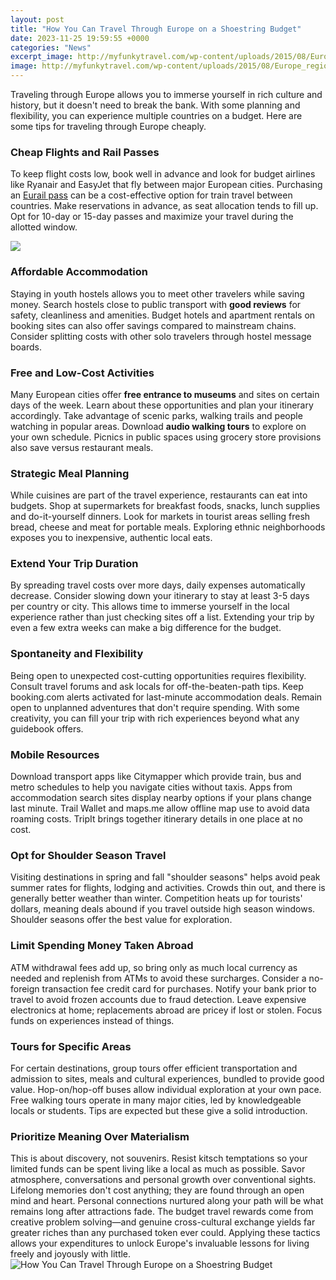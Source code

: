 ```yaml
---
layout: post
title: "How You Can Travel Through Europe on a Shoestring Budget"
date: 2023-11-25 19:59:55 +0000
categories: "News"
excerpt_image: http://myfunkytravel.com/wp-content/uploads/2015/08/Europe_regions.png
image: http://myfunkytravel.com/wp-content/uploads/2015/08/Europe_regions.png
---
```


Traveling through Europe allows you to immerse yourself in rich culture and history, but it doesn't need to break the bank. With some planning and flexibility, you can experience multiple countries on a budget. Here are some tips for traveling through Europe cheaply.
### Cheap Flights and Rail Passes 
To keep flight costs low, book well in advance and look for budget airlines like Ryanair and EasyJet that fly between major European cities. Purchasing an [Eurail pass](https://store.fi.io.vn/sunflower-poodle-mom-dog-lover) can be a cost-effective option for train travel between countries. Make reservations in advance, as seat allocation tends to fill up. Opt for 10-day or 15-day passes and maximize your travel during the allotted window.

![](https://outboundliving.com/wp-content/uploads/2018/01/Playing-Guitar-in-Van.jpg)
### Affordable Accommodation 
Staying in youth hostels allows you to meet other travelers while saving money. Search hostels close to public transport with **good reviews** for safety, cleanliness and amenities. Budget hotels and apartment rentals on booking sites can also offer savings compared to mainstream chains. Consider splitting costs with other solo travelers through hostel message boards. 
### Free and Low-Cost Activities  
Many European cities offer **free entrance to museums** and sites on certain days of the week. Learn about these opportunities and plan your itinerary accordingly. Take advantage of scenic parks, walking trails and people watching in popular areas. Download **audio walking tours** to explore on your own schedule. Picnics in public spaces using grocery store provisions also save versus restaurant meals.
### Strategic Meal Planning
While cuisines are part of the travel experience, restaurants can eat into budgets. Shop at supermarkets for breakfast foods, snacks, lunch supplies and do-it-yourself dinners. Look for markets in tourist areas selling fresh bread, cheese and meat for portable meals. Exploring ethnic neighborhoods exposes you to inexpensive, authentic local eats. 
### Extend Your Trip Duration
By spreading travel costs over more days, daily expenses automatically decrease. Consider slowing down your itinerary to stay at least 3-5 days per country or city. This allows time to immerse yourself in the local experience rather than just checking sites off a list. Extending your trip by even a few extra weeks can make a big difference for the budget.
### Spontaneity and Flexibility  
Being open to unexpected cost-cutting opportunities requires flexibility. Consult travel forums and ask locals for off-the-beaten-path tips. Keep booking.com alerts activated for last-minute accommodation deals. Remain open to unplanned adventures that don't require spending. With some creativity, you can fill your trip with rich experiences beyond what any guidebook offers.
### Mobile Resources  
Download transport apps like Citymapper which provide train, bus and metro schedules to help you navigate cities without taxis. Apps from accommodation search sites display nearby options if your plans change last minute. Trail Wallet and maps.me allow offline map use to avoid data roaming costs. TripIt brings together itinerary details in one place at no cost.
### Opt for Shoulder Season Travel
Visiting destinations in spring and fall "shoulder seasons" helps avoid peak summer rates for flights, lodging and activities. Crowds thin out, and there is generally better weather than winter. Competition heats up for tourists' dollars, meaning deals abound if you travel outside high season windows. Shoulder seasons offer the best value for exploration.
### Limit Spending Money Taken Abroad
ATM withdrawal fees add up, so bring only as much local currency as needed and replenish from ATMs to avoid these surcharges. Consider a no-foreign transaction fee credit card for purchases. Notify your bank prior to travel to avoid frozen accounts due to fraud detection. Leave expensive electronics at home; replacements abroad are pricey if lost or stolen. Focus funds on experiences instead of things.
### Tours for Specific Areas 
For certain destinations, group tours offer efficient transportation and admission to sites, meals and cultural experiences, bundled to provide good value. Hop-on/hop-off buses allow individual exploration at your own pace. Free walking tours operate in many major cities, led by knowledgeable locals or students. Tips are expected but these give a solid introduction.
### Prioritize Meaning Over Materialism 
This is about discovery, not souvenirs. Resist kitsch temptations so your limited funds can be spent living like a local as much as possible. Savor atmosphere, conversations and personal growth over conventional sights. Lifelong memories don't cost anything; they are found through an open mind and heart. Personal connections nurtured along your path will be what remains long after attractions fade.
The budget travel rewards come from creative problem solving—and genuine cross-cultural exchange yields far greater riches than any purchased token ever could. Applying these tactics allows your expenditures to unlock Europe's invaluable lessons for living freely and joyously with little.
![How You Can Travel Through Europe on a Shoestring Budget](http://myfunkytravel.com/wp-content/uploads/2015/08/Europe_regions.png)
